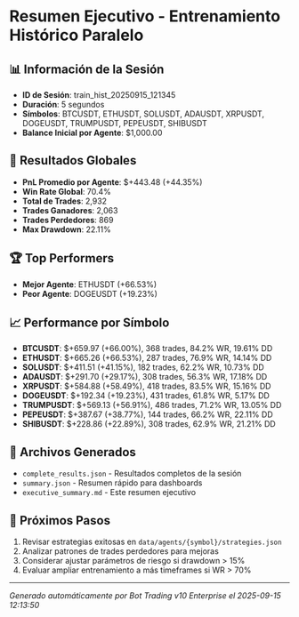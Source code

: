 # Resumen Ejecutivo - Entrenamiento Histórico Paralelo

## 📊 Información de la Sesión
- **ID de Sesión**: train_hist_20250915_121345
- **Duración**: 5 segundos
- **Símbolos**: BTCUSDT, ETHUSDT, SOLUSDT, ADAUSDT, XRPUSDT, DOGEUSDT, TRUMPUSDT, PEPEUSDT, SHIBUSDT
- **Balance Inicial por Agente**: $1,000.00

## 🎯 Resultados Globales
- **PnL Promedio por Agente**: $+443.48 (+44.35%)
- **Win Rate Global**: 70.4%
- **Total de Trades**: 2,932
- **Trades Ganadores**: 2,063
- **Trades Perdedores**: 869
- **Max Drawdown**: 22.11%

## 🏆 Top Performers
- **Mejor Agente**: ETHUSDT (+66.53%)
- **Peor Agente**: DOGEUSDT (+19.23%)

## 📈 Performance por Símbolo
- **BTCUSDT**: $+659.97 (+66.00%), 368 trades, 84.2% WR, 19.61% DD
- **ETHUSDT**: $+665.26 (+66.53%), 287 trades, 76.9% WR, 14.14% DD
- **SOLUSDT**: $+411.51 (+41.15%), 182 trades, 62.2% WR, 10.73% DD
- **ADAUSDT**: $+291.70 (+29.17%), 308 trades, 56.3% WR, 17.18% DD
- **XRPUSDT**: $+584.88 (+58.49%), 418 trades, 83.5% WR, 15.16% DD
- **DOGEUSDT**: $+192.34 (+19.23%), 431 trades, 61.8% WR, 5.17% DD
- **TRUMPUSDT**: $+569.13 (+56.91%), 486 trades, 71.2% WR, 13.05% DD
- **PEPEUSDT**: $+387.67 (+38.77%), 144 trades, 66.2% WR, 22.11% DD
- **SHIBUSDT**: $+228.86 (+22.89%), 308 trades, 62.9% WR, 21.21% DD

## 📁 Archivos Generados
- `complete_results.json` - Resultados completos de la sesión
- `summary.json` - Resumen rápido para dashboards
- `executive_summary.md` - Este resumen ejecutivo

## 🎯 Próximos Pasos
1. Revisar estrategias exitosas en `data/agents/{symbol}/strategies.json`
2. Analizar patrones de trades perdedores para mejoras
3. Considerar ajustar parámetros de riesgo si drawdown > 15%
4. Evaluar ampliar entrenamiento a más timeframes si WR > 70%

---
*Generado automáticamente por Bot Trading v10 Enterprise el 2025-09-15 12:13:50*

